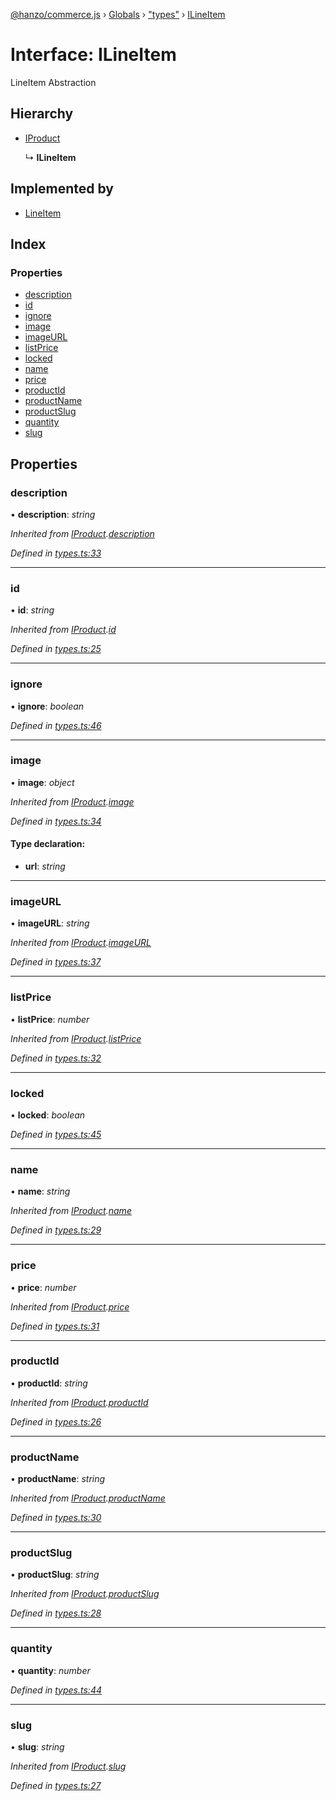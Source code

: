 [@hanzo/commerce.js](../README.md) › [Globals](../globals.md) › ["types"](../modules/_types_.md) › [ILineItem](_types_.ilineitem.md)

# Interface: ILineItem

LineItem Abstraction

## Hierarchy

* [IProduct](_types_.iproduct.md)

  ↳ **ILineItem**

## Implemented by

* [LineItem](../classes/_lineitem_.lineitem.md)

## Index

### Properties

* [description](_types_.ilineitem.md#description)
* [id](_types_.ilineitem.md#id)
* [ignore](_types_.ilineitem.md#ignore)
* [image](_types_.ilineitem.md#image)
* [imageURL](_types_.ilineitem.md#imageurl)
* [listPrice](_types_.ilineitem.md#listprice)
* [locked](_types_.ilineitem.md#locked)
* [name](_types_.ilineitem.md#name)
* [price](_types_.ilineitem.md#price)
* [productId](_types_.ilineitem.md#productid)
* [productName](_types_.ilineitem.md#productname)
* [productSlug](_types_.ilineitem.md#productslug)
* [quantity](_types_.ilineitem.md#quantity)
* [slug](_types_.ilineitem.md#slug)

## Properties

###  description

• **description**: *string*

*Inherited from [IProduct](_types_.iproduct.md).[description](_types_.iproduct.md#description)*

*Defined in [types.ts:33](https://github.com/hanzoai/commerce.js/blob/80c8ee8/src/types.ts#L33)*

___

###  id

• **id**: *string*

*Inherited from [IProduct](_types_.iproduct.md).[id](_types_.iproduct.md#id)*

*Defined in [types.ts:25](https://github.com/hanzoai/commerce.js/blob/80c8ee8/src/types.ts#L25)*

___

###  ignore

• **ignore**: *boolean*

*Defined in [types.ts:46](https://github.com/hanzoai/commerce.js/blob/80c8ee8/src/types.ts#L46)*

___

###  image

• **image**: *object*

*Inherited from [IProduct](_types_.iproduct.md).[image](_types_.iproduct.md#image)*

*Defined in [types.ts:34](https://github.com/hanzoai/commerce.js/blob/80c8ee8/src/types.ts#L34)*

#### Type declaration:

* **url**: *string*

___

###  imageURL

• **imageURL**: *string*

*Inherited from [IProduct](_types_.iproduct.md).[imageURL](_types_.iproduct.md#imageurl)*

*Defined in [types.ts:37](https://github.com/hanzoai/commerce.js/blob/80c8ee8/src/types.ts#L37)*

___

###  listPrice

• **listPrice**: *number*

*Inherited from [IProduct](_types_.iproduct.md).[listPrice](_types_.iproduct.md#listprice)*

*Defined in [types.ts:32](https://github.com/hanzoai/commerce.js/blob/80c8ee8/src/types.ts#L32)*

___

###  locked

• **locked**: *boolean*

*Defined in [types.ts:45](https://github.com/hanzoai/commerce.js/blob/80c8ee8/src/types.ts#L45)*

___

###  name

• **name**: *string*

*Inherited from [IProduct](_types_.iproduct.md).[name](_types_.iproduct.md#name)*

*Defined in [types.ts:29](https://github.com/hanzoai/commerce.js/blob/80c8ee8/src/types.ts#L29)*

___

###  price

• **price**: *number*

*Inherited from [IProduct](_types_.iproduct.md).[price](_types_.iproduct.md#price)*

*Defined in [types.ts:31](https://github.com/hanzoai/commerce.js/blob/80c8ee8/src/types.ts#L31)*

___

###  productId

• **productId**: *string*

*Inherited from [IProduct](_types_.iproduct.md).[productId](_types_.iproduct.md#productid)*

*Defined in [types.ts:26](https://github.com/hanzoai/commerce.js/blob/80c8ee8/src/types.ts#L26)*

___

###  productName

• **productName**: *string*

*Inherited from [IProduct](_types_.iproduct.md).[productName](_types_.iproduct.md#productname)*

*Defined in [types.ts:30](https://github.com/hanzoai/commerce.js/blob/80c8ee8/src/types.ts#L30)*

___

###  productSlug

• **productSlug**: *string*

*Inherited from [IProduct](_types_.iproduct.md).[productSlug](_types_.iproduct.md#productslug)*

*Defined in [types.ts:28](https://github.com/hanzoai/commerce.js/blob/80c8ee8/src/types.ts#L28)*

___

###  quantity

• **quantity**: *number*

*Defined in [types.ts:44](https://github.com/hanzoai/commerce.js/blob/80c8ee8/src/types.ts#L44)*

___

###  slug

• **slug**: *string*

*Inherited from [IProduct](_types_.iproduct.md).[slug](_types_.iproduct.md#slug)*

*Defined in [types.ts:27](https://github.com/hanzoai/commerce.js/blob/80c8ee8/src/types.ts#L27)*
